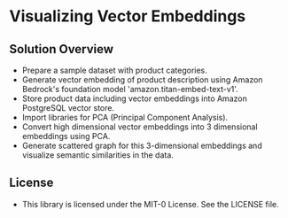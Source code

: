 # Visualizing Vector Embeddings



## Solution Overview


- Prepare a sample dataset with product categories.
- Generate vector embedding of product description using Amazon Bedrock's foundation model 'amazon.titan-embed-text-v1'.  
- Store product data including vector embeddings into Amazon PostgreSQL vector store.
- Import libraries for PCA (Principal Component Analysis).
- Convert high dimensional vector embeddings into 3 dimensional embeddings using PCA.
- Generate scattered graph for this 3-dimensional embeddings and visualize semantic similarities in the data.

## License
- This library is licensed under the MIT-0 License. See the LICENSE file.


